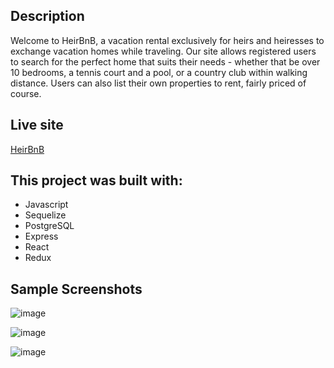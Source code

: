 ## Description

Welcome to HeirBnB, a vacation rental exclusively for heirs and heiresses to exchange vacation homes while traveling. Our site allows registered users to search for the perfect home that suits their needs - whether that be over 10 bedrooms, a tennis court and a pool, or a country club within walking distance. Users can also list their own properties to rent, fairly priced of course.
## Live site

[HeirBnB](https://grace-auth-me.onrender.com)

## This project was built with:
* Javascript
* Sequelize
* PostgreSQL
* Express
* React
* Redux

## Sample Screenshots

![image](https://user-images.githubusercontent.com/101071625/220147705-573d367b-a172-405c-9a3c-9bc52f52bf4d.png)

![image](https://user-images.githubusercontent.com/101071625/220147813-7352b12d-1387-45b0-8b80-abc577a06af3.png)

![image](https://user-images.githubusercontent.com/101071625/220147880-83a380f6-52f1-43bc-8bba-f279cf83f059.png)
